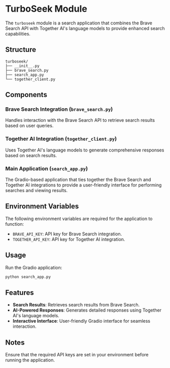 # TurboSeek Module

The `turboseek` module is a search application that combines the Brave Search API with Together AI's language models to provide enhanced search capabilities.

## Structure
```
turboseek/
├── __init__.py
├── brave_search.py
├── search_app.py
└── together_client.py
```

## Components

### Brave Search Integration (`brave_search.py`)
Handles interaction with the Brave Search API to retrieve search results based on user queries.

### Together AI Integration (`together_client.py`)
Uses Together AI's language models to generate comprehensive responses based on search results.

### Main Application (`search_app.py`)
The Gradio-based application that ties together the Brave Search and Together AI integrations to provide a user-friendly interface for performing searches and viewing results.

## Environment Variables
The following environment variables are required for the application to function:
- `BRAVE_API_KEY`: API key for Brave Search integration.
- `TOGETHER_API_KEY`: API key for Together AI integration.

## Usage
Run the Gradio application:

```bash
python search_app.py
```

## Features
- **Search Results**: Retrieves search results from Brave Search.
- **AI-Powered Responses**: Generates detailed responses using Together AI's language models.
- **Interactive Interface**: User-friendly Gradio interface for seamless interaction.

## Notes
Ensure that the required API keys are set in your environment before running the application.
